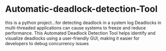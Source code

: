 # Automatic-deadlock-detection-Tool
this is a python project...for detecting deadlock in a system log
Deadlocks in multi-threaded applications can cause systems to freeze and reduce performance. This Automated Deadlock Detection Tool helps identify and visualize deadlocks using a user-friendly GUI, making it easier for developers to debug concurrency issues
